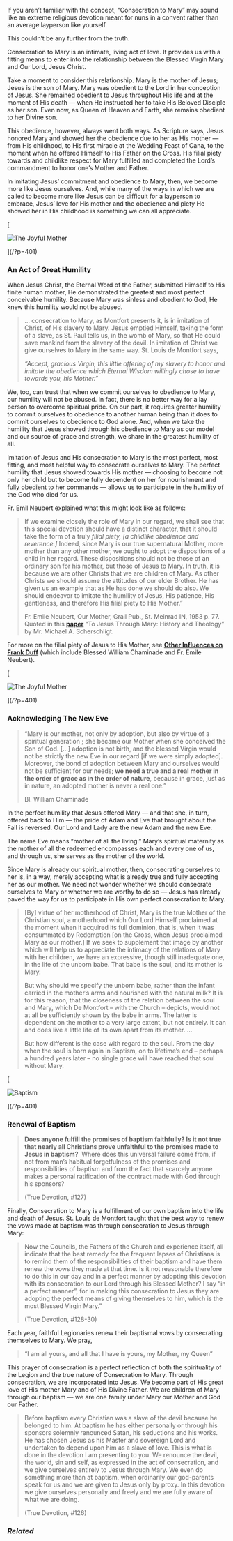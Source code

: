If you aren’t familiar with the concept, “Consecration to Mary” may sound like an extreme religious devotion meant for nuns in a convent rather than an average layperson like yourself.

This couldn’t be any further from the truth.

Consecration to Mary is an intimate, living act of love. It provides us with a fitting means to enter into the relationship between the Blessed Virgin Mary and Our Lord, Jesus Christ.

Take a moment to consider this relationship. Mary is the mother of Jesus; Jesus is the son of Mary. Mary was obedient to the Lord in her conception of Jesus. She remained obedient to Jesus throughout His life and at the moment of His death — when He instructed her to take His Beloved Disciple as her son. Even now, as Queen of Heaven and Earth, she remains obedient to her Divine son.

This obedience, however, always went both ways. As Scripture says, Jesus honored Mary and showed her the obedience due to her as His mother — from His childhood, to His first miracle at the Wedding Feast of Cana, to the moment when he offered Himself to His Father on the Cross. His filial piety towards and childlike respect for Mary fulfilled and completed the Lord’s commandment to honor one’s Mother and Father.

In imitating Jesus’ commitment and obedience to Mary, then, we become more like Jesus ourselves. And, while many of the ways in which we are called to become more like Jesus can be difficult for a layperson to embrace, Jesus’ love for His mother and the obedience and piety He showed her in His childhood is something we can all appreciate.

[

![The Joyful Mother](https://thelegionofmaryri.wordpress.com/wp-content/uploads/2023/06/fc6c7-fullsizeoutput_3d76-1.jpeg)

](/?p=401)

### An Act of Great Humility

When Jesus Christ, the Eternal Word of the Father, submitted Himself to His finite human mother, He demonstrated the greatest and most perfect conceivable humility. Because Mary was sinless and obedient to God, He knew this humility would not be abused.

> … consecration to Mary, as Montfort presents it, is in imitation of Christ, of His slavery to Mary. Jesus emptied Himself, taking the form of a slave, as St. Paul tells us, in the womb of Mary, so that He could save mankind from the slavery of the devil. In imitation of Christ we give ourselves to Mary in the same way. St. Louis de Montfort says,
> 
> _“Accept, gracious Virgin, this little offering of my slavery to honor and imitate the obedience which Eternal Wisdom willingly chose to have towards you, his Mother.”_

We, too, can trust that when we commit ourselves to obedience to Mary, our humility will not be abused. In fact, there is no better way for a lay person to overcome spiritual pride. On our part, it requires greater humility to commit ourselves to obedience to another human being than it does to commit ourselves to obedience to God alone. And, when we take the humility that Jesus showed through his obedience to Mary as our model and our source of grace and strength, we share in the greatest humility of all.

Imitation of Jesus and His consecration to Mary is the most perfect, most fitting, and most helpful way to consecrate ourselves to Mary. The perfect humility that Jesus showed towards His mother — choosing to become not only her child but to become fully dependent on her for nourishment and fully obedient to her commands — allows us to participate in the humility of the God who died for us.

Fr. Emil Neubert explained what this might look like as follows:

> If we examine closely the role of Mary in our regard, we shall see that this special devotion should have a distinct character, that it should take the form of a truly _filial piety, \[a childlike obedience and reverence.\]_ Indeed, since Mary is our true supernatural Mother, more mother than any other mother, we ought to adopt the dispositions of a child in her regard. These dispositions should not be those of an ordinary son for his mother, but those of Jesus to Mary. In truth, it is because we are other Christs that we are children of Mary. As other Christs we should assume the attitudes of our elder Brother. He has given us an example that as He has done we should do also. We should endeavor to imitate the humility of Jesus, His patience, His gentleness, and therefore His filial piety to His Mother.”
> 
> Fr. Emile Neubert, Our Mother, Grail Pub., St. Meinrad IN, 1953 p. 77.  
> Quoted in this **[paper](https://etd.ohiolink.edu/!etd.send_file?accession=udmarian1431444140&disposition=inline)** “To Jesus Through Mary: History and Theology” by Mr. Michael A. Scherschligt.

For more on the filial piety of Jesus to His Mother, see **[Other Influences on Frank Duff](/?p=3943)** (which include Blessed William Chaminade and Fr. Emile Neubert).

[

![The Joyful Mother](https://thelegionofmaryri.wordpress.com/wp-content/uploads/2023/06/1a6e1-fullsizeoutput_4115.jpeg)

](/?p=401)

### Acknowledging The New Eve

> “Mary is our mother, not only by adoption, but also by virtue of a spiritual generation ; she became our Mother when she conceived the Son of God. \[…\] adoption is not birth, and the blessed Virgin would not be strictly the new Eve in our regard \[if we were simply adopted\]. Moreover, the bond of adoption between Mary and ourselves would not be sufficient for our needs; **we need a true and a real mother in the order of grace as in the order of nature**, because in grace, just as in nature, an adopted mother is never a real one.”
> 
> Bl. William Chaminade

In the perfect humility that Jesus offered Mary — and that she, in turn, offered back to Him — the pride of Adam and Eve that brought about the Fall is reversed. Our Lord and Lady are the new Adam and the new Eve.

The name Eve means “mother of all the living.” Mary’s spiritual maternity as the mother of all the redeemed encompasses each and every one of us, and through us, she serves as the mother of the world.

Since Mary is already our spiritual mother, then, consecrating ourselves to her is, in a way, merely accepting what is already true and fully accepting her as our mother. We need not wonder whether we should consecrate ourselves to Mary or whether we are worthy to do so — Jesus has already paved the way for us to participate in His own perfect consecration to Mary.

> \[By\] virtue of her motherhood of Christ, Mary is the true Mother of the Christian soul, a motherhood which Our Lord Himself proclaimed at the moment when it acquired its full dominion, that is, when it was consummated by Redemption \[on the Cross, when Jesus proclaimed Mary as our mother.\] If we seek to supplement that image by another which will help us to appreciate the intimacy of the relations of Mary with her children, we have an expressive, though still inadequate one, in the life of the unborn babe. That babe is the soul, and its mother is Mary.
> 
> But why should we specify the unborn babe, rather than the infant carried in the mother’s arms and nourished with the natural milk? It is for this reason, that the closeness of the relation between the soul and Mary, which De Montfort – with the Church – depicts, would not at all be sufficiently shown by the babe in arms. The latter is dependent on the mother to a very large extent, but not entirely. It can and does live a little life of its own apart from its mother. …
> 
> But how different is the case with regard to the soul. From the day when the soul is born again in Baptism, on to lifetime’s end – perhaps a hundred years later – no single grace will have reached that soul without Mary.

[

![Baptism](https://thelegionofmaryri.wordpress.com/wp-content/uploads/2023/06/7d216-fullsizeoutput_3d86.jpeg)

](/?p=401)

### Renewal of Baptism

> **Does anyone fulfill the promises of baptism faithfully? Is it not true that nearly all Christians prove unfaithful to the promises made to Jesus in baptism?**  Where does this universal failure come from, if not from man’s habitual forgetfulness of the promises and responsibilities of baptism and from the fact that scarcely anyone makes a personal ratification of the contract made with God through his sponsors?
> 
> (True Devotion, #127)

Finally, Consecration to Mary is a fulfillment of our own baptism into the life and death of Jesus. St. Louis de Montfort taught that the best way to renew the vows made at baptism was through consecration to Jesus through Mary:

> Now the Councils, the Fathers of the Church and experience itself, all indicate that the best remedy for the frequent lapses of Christians is to remind them of the responsibilities of their baptism and have them renew the vows they made at that time. Is it not reasonable therefore to do this in our day and in a perfect manner by adopting this devotion with its consecration to our Lord through his Blessed Mother? I say “in a perfect manner”, for in making this consecration to Jesus they are adopting the perfect means of giving themselves to him, which is the most Blessed Virgin Mary.”
> 
> (True Devotion, #128-30)

Each year, faithful Legionaries renew their baptismal vows by consecrating themselves to Mary. We pray,

> “I am all yours, and all that I have is yours, my Mother, my Queen” 

This prayer of consecration is a perfect reflection of both the spirituality of the Legion and the true nature of Consecration to Mary. Through consecration, we are incorporated into Jesus. We become part of His great love of His mother Mary and of His Divine Father. We are children of Mary through our baptism — we are one family under Mary our Mother and God our Father.

> Before baptism every Christian was a slave of the devil because he belonged to him. At baptism he has either personally or through his sponsors solemnly renounced Satan, his seductions and his works. He has chosen Jesus as his Master and sovereign Lord and undertaken to depend upon him as a slave of love. This is what is done in the devotion I am presenting to you. We renounce the devil, the world, sin and self, as expressed in the act of consecration, and we give ourselves entirely to Jesus through Mary. We even do something more than at baptism, when ordinarily our god-parents speak for us and we are given to Jesus only by proxy. In this devotion we give ourselves personally and freely and we are fully aware of what we are doing.
> 
> (True Devotion, #126)

### _Related_

